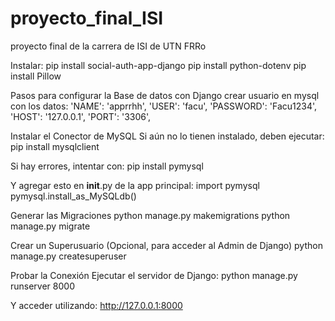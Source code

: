 # proyecto_final_ISI
proyecto final de la carrera de ISI de UTN FRRo

Instalar:
pip install social-auth-app-django
pip install python-dotenv
pip install Pillow


Pasos para configurar la Base de datos con Django
crear usuario en mysql con los datos:
         'NAME': 'apprrhh',
        'USER': 'facu',
        'PASSWORD': 'Facu1234',
        'HOST': '127.0.0.1',
        'PORT': '3306',
    
Instalar el Conector de MySQL
Si aún no lo tienen instalado, deben ejecutar:
    pip install mysqlclient
    
Si hay errores, intentar con:
    pip install pymysql
    
Y agregar esto en __init__.py de la app principal:
    import pymysql
    pymysql.install_as_MySQLdb()

Generar las Migraciones
    python manage.py makemigrations
    python manage.py migrate

Crear un Superusuario (Opcional, para acceder al Admin de Django)
    python manage.py createsuperuser

Probar la Conexión
Ejecutar el servidor de Django:
    python manage.py runserver 8000

Y acceder utilizando:
http://127.0.0.1:8000